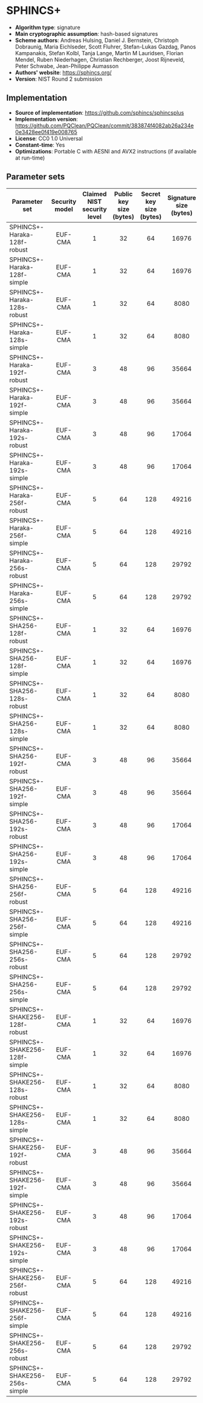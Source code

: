 SPHINCS+
========

- **Algorithm type**: signature
- **Main cryptographic assumption**: hash-based signatures
- **Scheme authors**: Andreas Hulsing, Daniel J. Bernstein, Christoph Dobraunig, Maria Eichlseder, Scott Fluhrer, Stefan-Lukas Gazdag, Panos Kampanakis, Stefan Kolbl, Tanja Lange, Martin M Lauridsen, Florian Mendel, Ruben Niederhagen, Christian Rechberger, Joost Rijneveld, Peter Schwabe, Jean-Philippe Aumasson
- **Authors' website**: https://sphincs.org/
- **Version**: NIST Round 2 submission

Implementation
--------------

- **Source of implementation**: https://github.com/sphincs/sphincsplus
- **Implementation version**: https://github.com/PQClean/PQClean/commit/383874f4082ab26a234e0e3428ee0f419e008765
- **License**: CC0 1.0 Universal
- **Constant-time**: Yes
- **Optimizations**: Portable C with AESNI and AVX2 instructions (if available at run-time)

Parameter sets
--------------

| Parameter set                 | Security model | Claimed NIST security level | Public key size (bytes) | Secret key size (bytes) | Signature size (bytes) |
|-------------------------------|:--------------:|:---------------------------:|:-----------------------:|:-----------------------:|:----------------------:|
| SPHINCS+-Haraka-128f-robust   |     EUF-CMA    |              1              |            32           |            64           |          16976         |
| SPHINCS+-Haraka-128f-simple   |     EUF-CMA    |              1              |            32           |            64           |          16976         |
| SPHINCS+-Haraka-128s-robust   |     EUF-CMA    |              1              |            32           |            64           |          8080          |
| SPHINCS+-Haraka-128s-simple   |     EUF-CMA    |              1              |            32           |            64           |          8080          |
| SPHINCS+-Haraka-192f-robust   |     EUF-CMA    |              3              |            48           |            96           |          35664         |
| SPHINCS+-Haraka-192f-simple   |     EUF-CMA    |              3              |            48           |            96           |          35664         |
| SPHINCS+-Haraka-192s-robust   |     EUF-CMA    |              3              |            48           |            96           |          17064         |
| SPHINCS+-Haraka-192s-simple   |     EUF-CMA    |              3              |            48           |            96           |          17064         |
| SPHINCS+-Haraka-256f-robust   |     EUF-CMA    |              5              |            64           |            128          |          49216         |
| SPHINCS+-Haraka-256f-simple   |     EUF-CMA    |              5              |            64           |            128          |          49216         |
| SPHINCS+-Haraka-256s-robust   |     EUF-CMA    |              5              |            64           |            128          |          29792         |
| SPHINCS+-Haraka-256s-simple   |     EUF-CMA    |              5              |            64           |            128          |          29792         |
| SPHINCS+-SHA256-128f-robust   |     EUF-CMA    |              1              |            32           |            64           |          16976         |
| SPHINCS+-SHA256-128f-simple   |     EUF-CMA    |              1              |            32           |            64           |          16976         |
| SPHINCS+-SHA256-128s-robust   |     EUF-CMA    |              1              |            32           |            64           |          8080          |
| SPHINCS+-SHA256-128s-simple   |     EUF-CMA    |              1              |            32           |            64           |          8080          |
| SPHINCS+-SHA256-192f-robust   |     EUF-CMA    |              3              |            48           |            96           |          35664         |
| SPHINCS+-SHA256-192f-simple   |     EUF-CMA    |              3              |            48           |            96           |          35664         |
| SPHINCS+-SHA256-192s-robust   |     EUF-CMA    |              3              |            48           |            96           |          17064         |
| SPHINCS+-SHA256-192s-simple   |     EUF-CMA    |              3              |            48           |            96           |          17064         |
| SPHINCS+-SHA256-256f-robust   |     EUF-CMA    |              5              |            64           |            128          |          49216         |
| SPHINCS+-SHA256-256f-simple   |     EUF-CMA    |              5              |            64           |            128          |          49216         |
| SPHINCS+-SHA256-256s-robust   |     EUF-CMA    |              5              |            64           |            128          |          29792         |
| SPHINCS+-SHA256-256s-simple   |     EUF-CMA    |              5              |            64           |            128          |          29792         |
| SPHINCS+-SHAKE256-128f-robust |     EUF-CMA    |              1              |            32           |            64           |          16976         |
| SPHINCS+-SHAKE256-128f-simple |     EUF-CMA    |              1              |            32           |            64           |          16976         |
| SPHINCS+-SHAKE256-128s-robust |     EUF-CMA    |              1              |            32           |            64           |          8080          |
| SPHINCS+-SHAKE256-128s-simple |     EUF-CMA    |              1              |            32           |            64           |          8080          |
| SPHINCS+-SHAKE256-192f-robust |     EUF-CMA    |              3              |            48           |            96           |          35664         |
| SPHINCS+-SHAKE256-192f-simple |     EUF-CMA    |              3              |            48           |            96           |          35664         |
| SPHINCS+-SHAKE256-192s-robust |     EUF-CMA    |              3              |            48           |            96           |          17064         |
| SPHINCS+-SHAKE256-192s-simple |     EUF-CMA    |              3              |            48           |            96           |          17064         |
| SPHINCS+-SHAKE256-256f-robust |     EUF-CMA    |              5              |            64           |            128          |          49216         |
| SPHINCS+-SHAKE256-256f-simple |     EUF-CMA    |              5              |            64           |            128          |          49216         |
| SPHINCS+-SHAKE256-256s-robust |     EUF-CMA    |              5              |            64           |            128          |          29792         |
| SPHINCS+-SHAKE256-256s-simple |     EUF-CMA    |              5              |            64           |            128          |          29792         |
